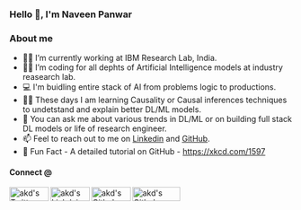 ### Hello 👋, I'm Naveen Panwar

<!--
**panwarnaveen9/panwarnaveen9** is a ✨ _special_ ✨ repository because its `README.md` (this file) appears on your GitHub profile.

Here are some informatics to get you started:

[![Linkedin](https://img.shields.io/badge/Linkedin-0A66C2?style=for-the-badge&logo=Linkedin&logoColor=white)](https://www.linkedin.com/in/panwarnaveen9/)
[![Twitter](https://img.shields.io/badge/Twitter-1DA1F2?style=for-the-badge&logo=Twitter&logoColor=white)](https://twitter.com/panwarnaveen9)
[![Github](https://img.shields.io/badge/Github-181717?style=for-the-badge&logo=Github&logoColor=white)](https://github.com/panwarnaveen9)
[![Google Scholar](https://img.shields.io/badge/Google-Scholar-orange?style=for-the-badge&logoWidth=0.1)]()
-->

### About me

- 👨‍🔬 I’m currently working at IBM Research Lab, India. 
- 🧑‍💻 I’m coding for all dephts of Artificial Intelligence models at industry reasearch lab. 
- 💻 I'm buidling entire stack of AI from problems logic to productions. 
- 🧑‍🎓 These days I am learning Causality or Causal inferences techniques to undetstand and explain better DL/ML models.  
- 💬 You can ask me about various trends in DL/ML or on building full stack DL models or life of research engineer. 
- 📫 Feel to reach out to me on [Linkedin](https://in.linkedin.com/in/panwarnaveen9) and [GitHub](https://github.com/panwarnaveen9/panwarnaveen9). 
- 👻 Fun Fact - A detailed tutorial on GitHub - https://xkcd.com/1597


#### Connect @

<a href="https://twitter.com/panwarnaveen9" target="_blank">
  <img align="left" alt="akd's Twitter" width="70px" height="25px" src="https://img.shields.io/badge/Twitter-1DA1F2?style=for-the-badge&logo=Twitter&logoColor=white" />
</a>
<a href="https://www.linkedin.com/in/panwarnaveen9/" target="_blank">
  <img align="left" alt="akd's Linkdein" width="70px"  height="25px" src="https://img.shields.io/badge/Linkedin-0A66C2?style=for-the-badge&logo=Linkedin&logoColor=white" />
</a>
<a href="https://github.com/panwarnaveen9"  target="_blank">
  <img align="left" alt="akd's Github" width="70px"  height="25px" src="https://img.shields.io/badge/Github-181717?style=for-the-badge&logo=Github&logoColor=white" />
<a href="https://scholar.google.co.in/citations?user=4HBr0nYAAAAJ&hl=en"  target="_blank">
  <img align="left" alt="akd's Github" width="85px"  height="25px" src="https://img.shields.io/badge/Google-Scholar-orange?style=for-the-badge" />
</a>
